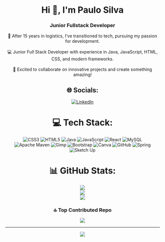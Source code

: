 <div align="center">
 
# Hi 👋, I'm Paulo Silva
### Junior Fullstack Developer

🚀 After 15 years in logistics, I’ve transitioned to tech, pursuing my passion for development.<br><br>💻 Junior Full Stack Developer with experience in Java, JavaScript, HTML, CSS, and modern frameworks.<br><br>🚀 Excited to collaborate on innovative projects and create something amazing!


## 🌐 Socials:
[![LinkedIn](https://img.shields.io/badge/LinkedIn-%230077B5.svg?logo=linkedin&logoColor=white)](https://linkedin.com/in/www.linkedin.com/in/paulomiguelsilva) 

# 💻 Tech Stack:
![CSS3](https://img.shields.io/badge/css3-%231572B6.svg?style=plastic&logo=css3&logoColor=white) ![HTML5](https://img.shields.io/badge/html5-%23E34F26.svg?style=plastic&logo=html5&logoColor=white) ![Java](https://img.shields.io/badge/java-%23ED8B00.svg?style=plastic&logo=openjdk&logoColor=white) ![JavaScript](https://img.shields.io/badge/javascript-%23323330.svg?style=plastic&logo=javascript&logoColor=%23F7DF1E) ![React](https://img.shields.io/badge/react-%2320232a.svg?style=plastic&logo=react&logoColor=%2361DAFB) ![MySQL](https://img.shields.io/badge/mysql-4479A1.svg?style=plastic&logo=mysql&logoColor=white) ![Apache Maven](https://img.shields.io/badge/Apache%20Maven-C71A36?style=plastic&logo=Apache%20Maven&logoColor=white) ![Gimp](https://img.shields.io/badge/Gimp-657D8B?style=plastic&logo=gimp&logoColor=FFFFFF) ![Bootstrap](https://img.shields.io/badge/bootstrap-%238511FA.svg?style=plastic&logo=bootstrap&logoColor=white) ![Canva](https://img.shields.io/badge/Canva-%2300C4CC.svg?style=plastic&logo=Canva&logoColor=white) ![GitHub](https://img.shields.io/badge/github-%23121011.svg?style=plastic&logo=github&logoColor=white) ![Spring](https://img.shields.io/badge/spring-%236DB33F.svg?style=plastic&logo=spring&logoColor=white) ![Sketch Up](https://img.shields.io/badge/SketchUp-005F9E?style=plastic&logo=sketchup&logoColor=white)
# 📊 GitHub Stats:
![](https://github-readme-stats.vercel.app/api?username=Pucanz&theme=dark&hide_border=false&include_all_commits=true&count_private=false)<br/>
![](https://github-readme-streak-stats.herokuapp.com/?user=Pucanz&theme=dark&hide_border=false)<br/>
![](https://github-readme-stats.vercel.app/api/top-langs/?username=Pucanz&theme=dark&hide_border=false&include_all_commits=true&count_private=false&layout=compact)

### 🔝 Top Contributed Repo
![](https://github-contributor-stats.vercel.app/api?username=Pucanz&limit=5&theme=dark&combine_all_yearly_contributions=true)

---
[![](https://visitcount.itsvg.in/api?id=Pucanz&icon=0&color=0)](https://visitcount.itsvg.in)


</div>
